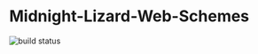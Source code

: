 # Midnight-Lizard-Web-Schemes
![build status](https://pavel-agarkov.visualstudio.com/_apis/public/build/definitions/8ce2698e-9df1-4e4e-a103-cf1c93cf819b/11/badge "build status")